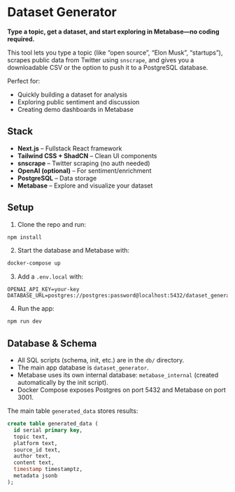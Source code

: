 # Dataset Generator

**Type a topic, get a dataset, and start exploring in Metabase—no coding required.**

This tool lets you type a topic (like “open source”, “Elon Musk”, “startups”), scrapes public data from Twitter using `snscrape`, and gives you a downloadable CSV or the option to push it to a PostgreSQL database.

Perfect for:

- Quickly building a dataset for analysis
- Exploring public sentiment and discussion
- Creating demo dashboards in Metabase

## Stack

- **Next.js** – Fullstack React framework
- **Tailwind CSS + ShadCN** – Clean UI components
- **snscrape** – Twitter scraping (no auth needed)
- **OpenAI (optional)** – For sentiment/enrichment
- **PostgreSQL** – Data storage
- **Metabase** – Explore and visualize your dataset

## Setup

1. Clone the repo and run:

```bash
npm install
```

2. Start the database and Metabase with:

```bash
docker-compose up
```

3. Add a `.env.local` with:

```env
OPENAI_API_KEY=your-key
DATABASE_URL=postgres://postgres:password@localhost:5432/dataset_generator
```

4. Run the app:

```bash
npm run dev
```

## Database & Schema

- All SQL scripts (schema, init, etc.) are in the `db/` directory.
- The main app database is `dataset_generator`.
- Metabase uses its own internal database: `metabase_internal` (created automatically by the init script).
- Docker Compose exposes Postgres on port 5432 and Metabase on port 3001.

The main table `generated_data` stores results:

```sql
create table generated_data (
  id serial primary key,
  topic text,
  platform text,
  source_id text,
  author text,
  content text,
  timestamp timestamptz,
  metadata jsonb
);
```
